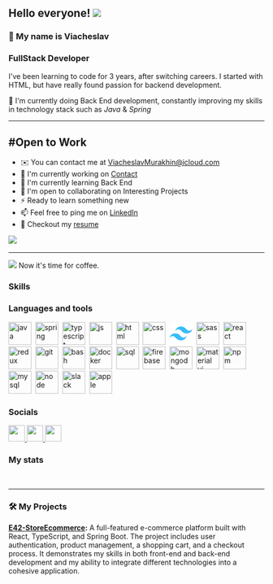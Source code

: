 ## Hello everyone! ![](https://user-images.githubusercontent.com/18350557/176309783-0785949b-9127-417c-8b55-ab5a4333674e.gif)

### 💬 My name is Viacheslav

### FullStack Developer

I've been learning to code for 3 years, after switching careers. I started with HTML, but have really found passion for backend development.

🌱 I'm currently doing Back End development, constantly improving my skills in technology stack such as <i>Java</i> & <i>Spring</i><br/>

---

## #Open to Work

* ✉️ You can contact me at [ViacheslavMurakhin@icloud.com](mailto:ViacheslavMurakhin@icloud.com)
* 🚀 I'm currently working on [Contact](http://contactApp)
* 🧠 I'm currently learning Back End
* 🤝 I'm open to collaborating on Interesting Projects
* ⚡ Ready to learn something new
* 📫 Feel free to ping me on [LinkedIn](https://www.linkedin.com/in/viacheslav-murakhin)
* 📝 Checkout my [resume](https://www.icloud.com/iclouddrive/01am3OA-YKKm4YnuClahEgOVQ#resume)

<a href="https://www.github.com/WenziLikes" target="_blank" rel="noreferrer">
<img src="https://img.shields.io/github/followers/WenziLikes?logo=github&style=for-the-badge&color=0891b2&labelColor=1c1917" />
</a>

---
<img src="https://cdn2.iconfinder.com/data/icons/metro-uinvert-dock/256/Java.png" width="60"></img> Now it's time for coffee.

### Skills
### Languages and tools

<img src="https://cdn.jsdelivr.net/gh/devicons/devicon/icons/java/java-original-wordmark.svg" title="java" width="45" height="45"/>&nbsp;
<img src="https://cdn.jsdelivr.net/gh/devicons/devicon/icons/spring/spring-original-wordmark.svg" title="spring" width="45" height="45"/>&nbsp;
<img src="https://cdn.jsdelivr.net/gh/devicons/devicon/icons/typescript/typescript-original.svg" title="typescript" width="45" height="45"/>&nbsp;
<img src="https://cdn.jsdelivr.net/gh/devicons/devicon/icons/javascript/javascript-original.svg" title="js" width="45" height="45"/>&nbsp;
<img src="https://cdn.jsdelivr.net/gh/devicons/devicon/icons/html5/html5-original.svg" title="html" width="45" height="45"/>&nbsp;
<img src="https://cdn.jsdelivr.net/gh/devicons/devicon/icons/css3/css3-original.svg" title="css" width="45" height="45"/>&nbsp;
<img src="https://raw.githubusercontent.com/devicons/devicon/6910f0503efdd315c8f9b858234310c06e04d9c0/icons/tailwindcss/tailwindcss-original.svg" title="tailwind" width="45" height="45"/>&nbsp;
<img src="https://cdn.jsdelivr.net/gh/devicons/devicon/icons/sass/sass-original.svg" title="sass" width="45" height="45"/>&nbsp;
<img src="https://cdn.jsdelivr.net/gh/devicons/devicon/icons/react/react-original.svg" title="react" width="45" height="45"/>&nbsp;
<img src="https://cdn.jsdelivr.net/gh/devicons/devicon/icons/redux/redux-original.svg" title="redux" width="45" height="45"/>&nbsp;
<img src="https://cdn.jsdelivr.net/gh/devicons/devicon/icons/git/git-plain.svg" title="git" width="45" height="45"/>&nbsp;
<img src="https://cdn.jsdelivr.net/gh/devicons/devicon/icons/bash/bash-original.svg" title="bash" width="45" height="45"/>&nbsp;
<img src="https://cdn.jsdelivr.net/gh/devicons/devicon/icons/docker/docker-original-wordmark.svg" title="docker" width="45" height="45"/>&nbsp;
<img src="https://cdn.jsdelivr.net/gh/devicons/devicon/icons/postgresql/postgresql-original.svg" title="sql" width="45" height="45"/>&nbsp;
<img src="https://cdn.jsdelivr.net/gh/devicons/devicon/icons/firebase/firebase-plain-wordmark.svg" title="firebase" width="45" height="45"/>&nbsp;
<img src="https://cdn.jsdelivr.net/gh/devicons/devicon/icons/mongodb/mongodb-original.svg" title="mongodb" width="45" height="45"/>&nbsp;
<img src="https://cdn.jsdelivr.net/gh/devicons/devicon/icons/materialui/materialui-original.svg" title="material ui" width="45" height="45"/>&nbsp;
<img src="https://cdn.jsdelivr.net/gh/devicons/devicon/icons/npm/npm-original-wordmark.svg" title="npm" width="45" height="45"/>&nbsp;
<img src="https://cdn.jsdelivr.net/gh/devicons/devicon/icons/mysql/mysql-original-wordmark.svg" title="mysql" width="45" height="45"/>&nbsp;
<img src="https://cdn.jsdelivr.net/gh/devicons/devicon/icons/nodejs/nodejs-original.svg" title="node" width="45" height="45"/>&nbsp;
<img src="https://cdn.jsdelivr.net/gh/devicons/devicon/icons/slack/slack-original-wordmark.svg" title="slack" width="45" height="45"/>&nbsp;
<img src="https://cdn.jsdelivr.net/gh/devicons/devicon/icons/apple/apple-original.svg" title="apple" width="45" height="45"/>&nbsp;

### Socials
<p align="left"> 
  <a href="https://www.facebook.com/ViacheslavMurakhin" target="_blank" rel="noreferrer"> 
    <picture> 
      <source media="(prefers-color-scheme: dark)" srcset="https://raw.githubusercontent.com/danielcranney/readme-generator/main/public/icons/socials/facebook-dark.svg" /> 
      <source media="(prefers-color-scheme: light)" srcset="https://raw.githubusercontent.com/danielcranney/readme-generator/main/public/icons/socials/facebook.svg" /> 
      <img src="https://raw.githubusercontent.com/danielcranney/readme-generator/main/public/icons/socials/facebook.svg" width="32" height="32" /> 
    </picture> 
  </a> 
  <a href="https://www.github.com/WenziLikes" target="_blank" rel="noreferrer"> 
    <picture> 
      <source media="(prefers-color-scheme: dark)" srcset="https://raw.githubusercontent.com/danielcranney/readme-generator/main/public/icons/socials/github-dark.svg" /> 
      <source media="(prefers-color-scheme: light)" srcset="https://raw.githubusercontent.com/danielcranney/readme-generator/main/public/icons/socials/github.svg" /> 
      <img src="https://raw.githubusercontent.com/danielcranney/readme-generator/main/public/icons/socials/github.svg" width="32" height="32" /> 
    </picture> 
  </a> 
  <a href="https://www.linkedin.com/in/viacheslav-murakhin" target="_blank" rel="noreferrer"> 
    <picture> 
      <source media="(prefers-color-scheme: dark)" srcset="https://raw.githubusercontent.com/danielcranney/readme-generator/main/public/icons/socials/linkedin-dark.svg" /> 
      <source media="(prefers-color-scheme: light)" srcset="https://raw.githubusercontent.com/danielcranney/readme-generator/main/public/icons/socials/linkedin.svg" /> 
      <img src="https://raw.githubusercontent.com/danielcranney/readme-generator/main/public/icons/socials/linkedin.svg" width="32" height="32" /> 
    </picture> 
  </a>
</p>

### My stats

<div id="stat" align="center">
    <img src="https://github-profile-summary-cards.vercel.app/api/cards/profile-details?username=wenzilikes&theme=github_dark" alt=""/>
    <img src="https://github-profile-summary-cards.vercel.app/api/cards/most-commit-language?username=wenzilikes&theme=github_dark" alt=""/>
    <img src="https://github-profile-summary-cards.vercel.app/api/cards/stats?username=wenzilikes&theme=github_dark" alt=""/>
    <img src="https://github-profile-summary-cards.vercel.app/api/cards/productive-time?username=wenzilikes&theme=github_dark" alt=""/>
</div>

---
### 🛠️ My Projects

**[E42-StoreEcommerce](https://github.com/WenziLikes/E42-StoreEcommerce):** A full-featured e-commerce platform built with React, TypeScript, and Spring Boot. The project includes user authentication, product management, a shopping cart, and a checkout process. It demonstrates my skills in both front-end and back-end development and my ability to integrate different technologies into a cohesive application.